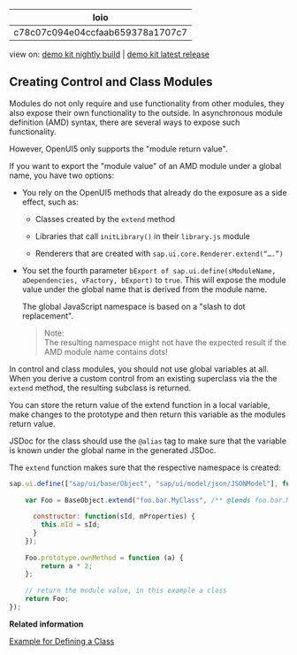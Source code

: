 <!-- loioc78c07c094e04ccfaab659378a1707c7 -->

| loio |
| -----|
| c78c07c094e04ccfaab659378a1707c7 |

<div id="loio">

view on: [demo kit nightly build](https://openui5nightly.hana.ondemand.com/#/topic/c78c07c094e04ccfaab659378a1707c7) | [demo kit latest release](https://openui5.hana.ondemand.com/#/topic/c78c07c094e04ccfaab659378a1707c7)</div>

## Creating Control and Class Modules

Modules do not only require and use functionality from other modules, they also expose their own functionality to the outside. In asynchronous module definition \(AMD\) syntax, there are several ways to expose such functionality.

However, OpenUI5 only supports the "module return value".

If you want to export the "module value" of an AMD module under a global name, you have two options:

-   You rely on the OpenUI5 methods that already do the exposure as a side effect, such as:
    -   Classes created by the `extend` method

    -   Libraries that call `initLibrary()` in their `library.js` module

    -   Renderers that are created with `sap.ui.core.Renderer.extend(“….”)`

-   You set the fourth parameter `bExport of sap.ui.define(sModuleName, aDependencies, vFactory, bExport)` to `true`. This will expose the module value under the global name that is derived from the module name.

    The global JavaScript namespace is based on a "slash to dot replacement".

    > Note:  
    > The resulting namespace might not have the expected result if the AMD module name contains dots!


In control and class modules, you should not use global variables at all. When you derive a custom control from an existing superclass via the the `extend` method, the resulting subclass is returned.

You can store the return value of the extend function in a local variable, make changes to the prototype and then return this variable as the modules return value.

JSDoc for the class should use the `@alias` tag to make sure that the variable is known under the global name in the generated JSDoc.

The `extend` function makes sure that the respective namespace is created:

``` js
sap.ui.define(["sap/ui/base/Object", "sap/ui/model/json/JSONModel"], function (BaseObject, JSONModel) {
  
    var Foo = BaseObject.extend("foo.bar.MyClass", /** @lends foo.bar.MyClass */ {
  
      constructor: function(sId, mProperties) {
        this.mId = sId;
      }
    });
 
    Foo.prototype.ownMethod = function (a) {
        return a * 2;
    };
  
    // return the module value, in this example a class
    return Foo;
});
```

**Related information**  


[Example for Defining a Class](Example_for_Defining_a_Class_f6fba4c.md)

